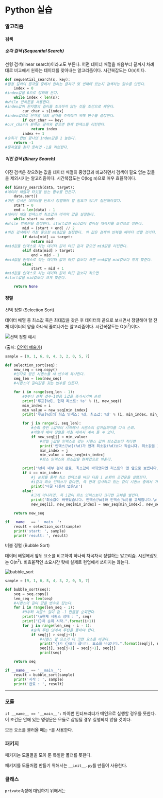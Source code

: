 # Python 실습

### 알고리즘

#### 검색

##### 순차 검색 (Sequential Search)

선형 검색(linear search)이라고도 부른다. 어떤 데이터 배열을 처음부터 끝까지 차례대로 비교해서 원하는 데이터를 찾아내는 알고리즘이다. 시간복잡도는 O(n)이다.

```python
def sequential_search(s, key):
#일정 길이의 문자열 중에서 원하는 글자가 몇 번째에 있는지 검색하는 함수를 만든다. 
    index = 0
#index값을 0으로 정의해 둔다.
    while index < len(s):
#while 반복문을 사용한다.
#index값이 문자열의 길이를 초과하지 않는 것을 조건으로 세운다.
        cur_char = s[index]
#index값으로 문자열 내의 글자를 추적하기 위해 변수를 설정한다.
        if cur_char == key:
#cur_char가 원하는 글자와 같으면 현재 인덱스를 리턴한다.
            return index
        index += 1
#순회가 한번 끝나면 index값을 1 늘린다.
    return -1
#문자열을 찾지 못하면 -1을 리턴한다.
```

##### 이진 검색 (Binary Search)

이진 검색은 찾으려는 값을 데이터 배열의 중앙값과 비교하면서 검색이 필요 없는 값들을 제외시키는 알고리즘이다. 시간복잡도는 O(log n)으로 매우 효율적이다.

```python
def binary_search(data, target):
#데이터 배열과 타깃을 받는 함수를 만든다.
    data.sort()
#이진 검색은 데이터를 반드시 정렬해야 할 필요가 있나? 질문해야겠다.
    start = 0
    end = len(data) - 1
#데이터 배열 인덱스의 최초값과 마지막 값을 설정한다.
    while start <= end:
#while 반복문을 설정한다. start값과 end값이 같아질 때까지를 조건으로 정한다.
        mid = (start + end) // 2
#이진 검색에서 가장 중요한 mid값을 설정한다. 이 값은 검색이 반복될 때마다 변할 것이다.
        if data[mid] == target:
            return mid
#mid값을 인덱스로 하는 데이터 값이 타깃 값과 같으면 mid값을 리턴한다.
        elif data[mid] > target:
            end = mid - 1
#mid값을 인덱스로 하는 데이터 값이 타깃 값보다 크면 end값을 mid값보다 작게 맞춘다.
        else:
            start = mid + 1
#mid값을 인덱스로 하는 데이터 값이 타깃 값보다 작으면
#start값을 mid값보다 크게 맞춘다.

    return None

```


#### 정렬

선택 정렬 (Selection Sort)

데이터 배열 중 최소값 혹은 최대값을 찾은 후 데이터의 끝으로 보내면서 정렬해야 할 전체 데이터의 양을 하나씩 줄여나가는 알고리즘이다. 시간복잡도는 O(n<sup>2</sup>)이다.

![선택 정렬 예시](http://cfile21.uf.tistory.com/image/253B5836546AF3F514A6D1)

(출처: [C언어 예술가](http://thrillfighter.tistory.com/210))

```python
sample = [9, 1, 6, 8, 4, 3, 2, 0, 5, 7]

def selection_sort(seq):
    new_seq = seq.copy()
    #인자로 받은 시퀀스를 새 변수에 복사한다.
    seq_len = len(new_seq)
    #시퀀스의 길이값을 갖는 변수를 만든다.

    for i in range(seq_len - 1):
        #0부터 전체 갯수-1만큼 i값을 증가시키며 순회
        print('루프[%d], 현재 리스트: %s' % (i, new_seq))
        min_index = i
        min_value = new_seq[min_index]
        print('루프[%d]의 최소 인덱스: %d, 최소값: %d' % (i, min_index, min_value))

        for j in range(i, seq_len):
            #순회 중인 i값부터 시작해서 시퀀스의 길이값까지를 다시 순회.
            #이렇게 해야 정렬을 마칠 때까지 계속 돌 수 있다.
            if new_seq[j] < min_value:
                #만일 j값을 인덱스로 갖는 시퀀스 값이 최소값보다 작다면
                print('인덱스[%d](%d)가 현재 최소값(%d)보다 작습니다. 최소값을 교체합니다.' % (j, new_seq[j], min_value))
                min_index = j
                min_value = new_seq[min_index]
                #최소 인덱스와 최소값을 현재값으로 바꾼다.

        print('%d차 내부 검사 완료. 최소값이 바뀌었다면 리스트의 맨 앞으로 보냅니다.' % (i+1))
        if i == min_index:
            #j 순회를 통해 최소 인덱스를 바꾼 다음 i 순회의 조건문을 실행한다.
            #i값과 최소 인덱스가 같다면, 즉 현재 검사하고 있는 값이 시퀀스 중에서 가장 작은 값이라면 통과한다.
            print('바꿀 내용이 없음\n')
        else:
            #그게 아니라면, 즉 i값이 최소 인덱스보다 크다면 교체를 벌인다.
            print('최소값이 바뀌었습니다. 인덱스[%d]와 인덱스[%d]를 교체합니다.\n' % (i, min_index))
            new_seq[i], new_seq[min_index] = new_seq[min_index], new_seq[i]

    return new_seq

if __name__ == '__main__':
    result = selection_sort(sample)
    print('start: ', sample)
    print('result: ', result)

```


버블 정렬 (Bubble Sort)

데이터 배열에서 앞뒤 요소를 비교하여 하나씩 차곡차곡 정렬하는 알고리즘. 시간복잡도는 O(n<sup>2</sup>). 비효율적인 소요시간 탓에 실제로 현업에서 쓰이지는 않는다.

![bubble_sort](https://camo.githubusercontent.com/2cf2f7f3bda7062ae57ca248582604fdc893f50c/687474703a2f2f75706c6f61642e77696b696d656469612e6f72672f77696b6970656469612f636f6d6d6f6e732f352f35342f536f7274696e675f627562626c65736f72745f616e696d2e676966)

```python
sample = [9, 1, 6, 8, 4, 3, 2, 0, 5, 7]

def bubble_sort(seq):
    seq = seq.copy()
    len_seq = len(seq)
    #시퀀스의 길이 값을 변수로 잡는다.
    for i in range(len_seq - 1):
        #0부터 시퀀스 길이 값 -1 만큼을 순회한다.
        print("\n현재 시퀀스 상태 : ", seq)
        print("{}차 순회 시작.".format(i+1))
        for j in range(len_seq - i - 1):
            #순회 루틴 안에서 루틴을 돌아야 한다.
            if seq[j] > seq[j+1]:
                #시퀀스 앞 요소가 더 크면 요소를 바꾼다.
                print("{}가 {}보다 큽니다. 요소를 바꿉니다.".format(seq[j], seq[j+1]))
                seq[j], seq[j+1] = seq[j+1], seq[j]
                print(seq)

    return seq

if __name__ == '__main__':
    result = bubble_sort(sample)
    print('시작 : ', sample)
    print('완료 : ', result)

```


<hr>

### 모듈

`if __name__ == '__main__':` 파이썬 인터프리터가 메인으로 실행할 경우를 뜻한다. 이 조건문 안에 있는 명령문은 모듈로 삽입될 경우 실행되지 않을 것이다.

모든 요소를 불러올 때는 `*`를 사용한다.

### 패키지

패키지는 모듈들을 모아 둔 특별한 폴더를 뜻한다.

패키지를 모듈처럼 만들기 위해서는 `__init__.py`를 만들어 사용한다.

### 클래스


`private`속성에 대입하기 위해서는 
